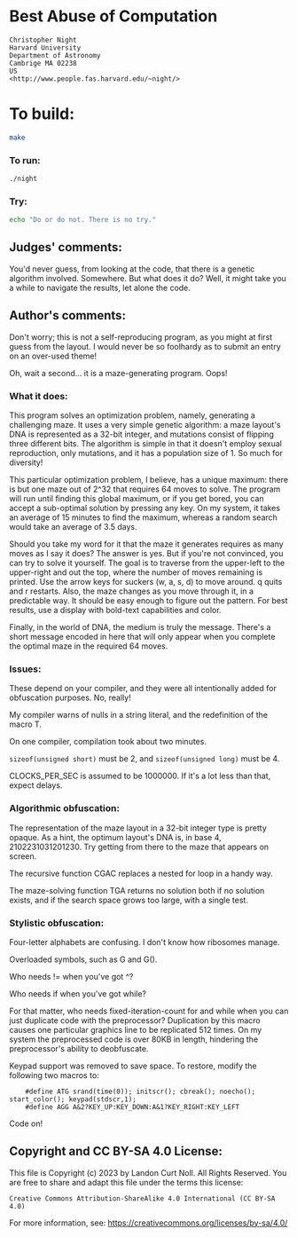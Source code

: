 # Best Abuse of Computation

    Christopher Night
    Harvard University
    Department of Astronomy
    Cambrige MA 02238
    US
    <http://www.people.fas.harvard.edu/~night/>

# To build:

```sh
make
```

### To run:

```sh
./night
```

### Try:

```sh
echo "Do or do not. There is no try."
```

## Judges' comments:

You'd never guess, from looking at the code, that there is a
genetic algorithm involved.  Somewhere.  But what does it do?
Well, it might take you a while to navigate the results, let
alone the code.

## Author's comments:

Don't worry; this is not a self-reproducing program, as you might at
first guess from the layout. I would never be so foolhardy as to
submit an entry on an over-used theme!

Oh, wait a second... it is a maze-generating program. Oops!

### What it does:

This program solves an optimization problem, namely, generating a
challenging maze. It uses a very simple genetic algorithm: a maze
layout's DNA is represented as a 32-bit integer, and mutations consist
of flipping three different bits. The algorithm is simple in that it
doesn't employ sexual reproduction, only mutations, and it has a
population size of 1. So much for diversity!

This particular optimization problem, I believe, has a unique maximum:
there is but one maze out of 2^32 that requires 64 moves to solve. The
program will run until finding this global maximum, or if you get
bored, you can accept a sub-optimal solution by pressing any key. On
my system, it takes an average of 15 minutes to find the maximum,
whereas a random search would take an average of 3.5 days.

Should you take my word for it that the maze it generates requires as
many moves as I say it does? The answer is yes. But if you're not
convinced, you can try to solve it yourself. The goal is to traverse
from the upper-left to the upper-right and out the top, where the
number of moves remaining is printed. Use the arrow keys for suckers
(w, a, s, d) to move around. q quits and r restarts. Also, the maze
changes as you move through it, in a predictable way. It should be
easy enough to figure out the pattern. For best results, use a display
with bold-text capabilities and color.

Finally, in the world of DNA, the medium is truly the message. There's
a short message encoded in here that will only appear when you
complete the optimal maze in the required 64 moves.

### Issues:

These depend on your compiler, and they were all intentionally
added for obfuscation purposes. No, really!

My compiler warns of nulls in a string literal, and the redefinition
of the macro T.

On one compiler, compilation took about two minutes.

`sizeof(unsigned short)` must be 2, and `sizeof(unsigned long)` must be 4.

CLOCKS_PER_SEC is assumed to be 1000000. If it's a lot less than that,
expect delays.

### Algorithmic obfuscation:

The representation of the maze layout in a 32-bit integer type is
pretty opaque. As a hint, the optimum layout's DNA is, in base 4,
2102231031201230. Try getting from there to the maze that appears on
screen.

The recursive function CGAC replaces a nested for loop in a handy way.

The maze-solving function TGA returns no solution both if no solution
exists, and if the search space grows too large, with a single test.

### Stylistic obfuscation:

Four-letter alphabets are confusing. I don't know how ribosomes
manage.

Overloaded symbols, such as G and G().

Who needs != when you've got ^?

Who needs if when you've got while?

For that matter, who needs fixed-iteration-count for and while when
you can just duplicate code with the preprocessor? Duplication by this
macro causes one particular graphics line to be replicated 512
times. On my system the preprocessed code is over 80KB in length,
hindering the preprocessor's ability to deobfuscate.

Keypad support was removed to save space. To restore, modify the
following two macros to:

        #define ATG srand(time(0)); initscr(); cbreak(); noecho(); start_color(); keypad(stdscr,1);
        #define AGG A&2?KEY_UP:KEY_DOWN:A&1?KEY_RIGHT:KEY_LEFT

Code on!

## Copyright and CC BY-SA 4.0 License:

This file is Copyright (c) 2023 by Landon Curt Noll.  All Rights Reserved.
You are free to share and adapt this file under the terms this license:

    Creative Commons Attribution-ShareAlike 4.0 International (CC BY-SA 4.0)

For more information, see: https://creativecommons.org/licenses/by-sa/4.0/
